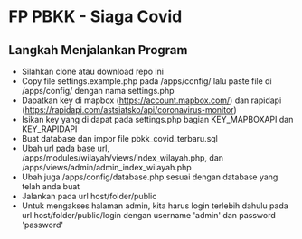 # FP PBKK - Siaga Covid
## Langkah Menjalankan Program
* Silahkan clone atau download repo ini
* Copy file settings.example.php pada /apps/config/ lalu paste file di /apps/config/ dengan nama settings.php
* Dapatkan key di mapbox (https://account.mapbox.com/) dan rapidapi (https://rapidapi.com/astsiatsko/api/coronavirus-monitor)
* Isikan key yang di dapat pada settings.php bagian KEY_MAPBOXAPI dan KEY_RAPIDAPI
* Buat database dan impor file pbkk_covid_terbaru.sql
* Ubah url pada base url, /apps/modules/wilayah/views/index_wilayah.php, dan /apps/views/admin/admin_index_wilayah.php
* Ubah juga /apps/config/database.php sesuai dengan database yang telah anda buat
* Jalankan pada url host/folder/public
* Untuk mengakses halaman admin, kita harus login terlebih dahulu pada url host/folder/public/login dengan username 'admin' dan password 'password'

